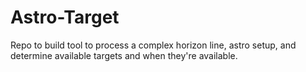 # Astro-Target
Repo to build tool to process a complex horizon line, astro setup, and determine available targets and when they're available. 
